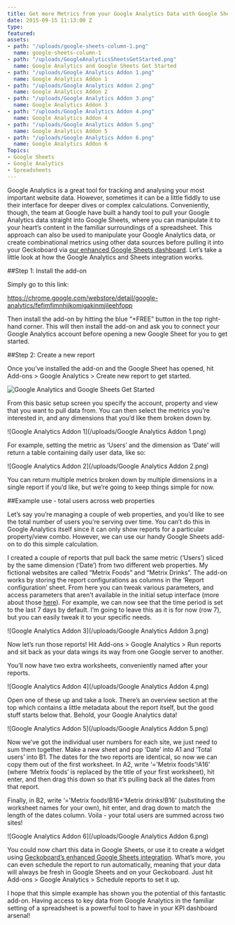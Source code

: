 ```yaml
---
title: Get more Metrics from your Google Analytics Data with Google Sheets
date: 2015-09-15 11:13:00 Z
type: 
featured: 
assets:
- path: "/uploads/google-sheets-column-1.png"
  name: google-sheets-column-1
- path: "/uploads/GoogleAnalyticsSheetsGetStarted.png"
  name: Google Analytics and Google Sheets Get Started
- path: "/uploads/Google Analytics Addon 1.png"
  name: Google Analytics Addon 1
- path: "/uploads/Google Analytics Addon 2.png"
  name: Google Analytics Addon 2
- path: "/uploads/Google Analytics Addon 3.png"
  name: Google Analytics Addon 3
- path: "/uploads/Google Analytics Addon 4.png"
  name: Google Analytics Addon 4
- path: "/uploads/Google Analytics Addon 5.png"
  name: Google Analytics Addon 5
- path: "/uploads/Google Analytics Addon 6.png"
  name: Google Analytics Addon 6
Topics:
- Google Sheets
- Google Analytics
- Spreadsheets
---
```


Google Analytics is a great tool for tracking and analysing your most important website data. However, sometimes it can be a little fiddly to use their interface for deeper dives or complex calculations. Conveniently, though, the team at Google have built a handy tool to pull your Google Analytics data straight into Google Sheets, where you can manipulate it to your heart’s content in the familiar surroundings of a spreadsheet. This approach can also be used to manipulate your Google Analytics data, or create combinational metrics using other data sources before pulling it into your Geckoboard via [our enhanced Google Sheets dashboard](https://www.geckoboard.com/blog/feature-announcement-new-and-enhanced-google-sheets-dashboard-integration/). Let’s take a little look at how the Google Analytics and Sheets integration works.

##Step 1: Install the add-on

Simply go to this link:

https://chrome.google.com/webstore/detail/google-analytics/fefimfimnhjjkomigakinmjileehfopp

Then install the add-on by hitting the blue “+FREE” button in the top right-hand corner. This will then install the add-on and ask you to connect your Google Analytics account before opening a new Google Sheet for you to get started.

##Step 2: Create a new report

Once you’ve installed the add-on and the Google Sheet has opened, hit Add-ons > Google Analytics > Create new report to get started.

![Google Analytics and Google Sheets Get Started](/uploads/GoogleAnalyticsSheetsGetStarted.png)

From this basic setup screen you specify the account, property and view that you want to pull data from. You can then select the metrics you’re interested in, and any dimensions that you’d like them broken down by. 

![Google Analytics Addon 1](/uploads/Google Analytics Addon 1.png) 

For example, setting the metric as ‘Users’ and the dimension as ‘Date’ will return a table containing daily user data, like so:

![Google Analytics Addon 2](/uploads/Google Analytics Addon 2.png) 

You can return multiple metrics broken down by multiple dimensions in a single report if you’d like, but we’re going to keep things simple for now.

##Example use - total users across web properties

Let’s say you’re managing a couple of web properties, and you’d like to see the total number of users you’re serving over time. You can’t do this in Google Analytics itself since it can only show reports for a particular property/view combo. However, we can use our handy Google Sheets add-on to do this simple calculation.

I created a couple of reports that pull back the same metric (‘Users’) sliced by the same dimension (‘Date’) from two different web properties. My fictional websites are called “Metrix Foods” and “Metrix Drinks”. The add-on works by storing the report configurations as columns in the ‘Report configuration’ sheet. From here you can tweak various parameters, and access parameters that aren’t available in the initial setup interface (more about those [here](https://developers.google.com/analytics/solutions/google-analytics-spreadsheet-add-on)). For example, we can now see that the time period is set to the last 7 days by default. I’m going to leave this as it is for now (row 7), but you can easily tweak it to your specific needs.

![Google Analytics Addon 3](/uploads/Google Analytics Addon 3.png) 

Now let’s run those reports! Hit Add-ons > Google Analytics > Run reports and sit back as your data wings its way from one Google server to another.

You’ll now have two extra worksheets, conveniently named after your reports.

![Google Analytics Addon 4](/uploads/Google Analytics Addon 4.png) 

Open one of these up and take a look. There’s an overview section at the top which contains a little metadata about the report itself, but the good stuff starts below that. Behold, your Google Analytics data!

![Google Analytics Addon 5](/uploads/Google Analytics Addon 5.png) 

Now we’ve got the individual user numbers for each site, we just need to sum them together. Make a new sheet and pop ‘Date’ into A1 and ‘Total users’ into B1. The dates for the two reports are identical, so now we can copy them out of the first worksheet. In A2, write ‘='Metrix foods'!A16’ (where ‘Metrix foods’ is replaced by the title of your first worksheet), hit enter, and then drag this down so that it’s pulling back all the dates from that report.

Finally, in B2, write ‘='Metrix foods!B16+'Metrix drinks!B16’ (substituting the worksheet names for your own), hit enter, and drag down to match the length of the dates column. Voila - your total users are summed across two sites!

![Google Analytics Addon 6](/uploads/Google Analytics Addon 6.png) 

You could now chart this data in Google Sheets, or use it to create a widget using [Geckoboard’s enhanced Google Sheets integration](https://www.geckoboard.com/blog/feature-announcement-new-and-enhanced-google-sheets-dashboard-integration/). What’s more, you can even schedule the report to run automatically, meaning that your data will always be fresh in Google Sheets and on your Geckoboard. Just hit Add-ons > Google Analytics > Schedule reports to set it up.

I hope that this simple example has shown you the potential of this fantastic add-on. Having access to key data from Google Analytics in the familiar setting of a spreadsheet is a powerful tool to have in your KPI dashboard arsenal!
